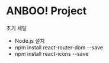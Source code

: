 # ANBOO! Project

초기 세팅
- Node.js 설치
- npm install react-router-dom --save
- npm install react-icons --save